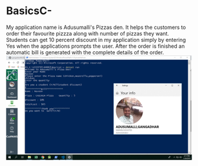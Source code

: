 # BasicsC-
My application name is Adusumalli's Pizzas den. It helps the customers to order their favourite pizzza along with number of pizzas they want. Students can get 10 percent discount in my application simply by entering Yes when the applications prompts the user. After the order is finished an automatic bill is generated with the complete details of the order.
![Screenshot](basics.png)
